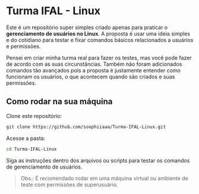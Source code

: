 # Turma IFAL - Linux

Este é um repositório super simples criado apenas para praticar o **gerenciamento de usuários no Linux**. A proposta é usar uma ideia simples e do cotidiano para testar e fixar comandos básicos relacionados a usuários e permissões.

Pensei em criar minha turma real para fazer os testes, mas você pode fazer de acordo com as suas circunstâncias. Também não foram adicionados comandos tão avançados pois a proposta é justamente entender como funcionam os usuários, o que acontecem quando são criados e suas permissões. 

## Como rodar na sua máquina

Clone este repositório:

```bash
git clone https://github.com/soophiiaaa/Turma-IFAL-Linux.git
````

Acesse a pasta:

```bash
cd Turma-IFAL-Linux
```

Siga as instruções dentro dos arquivos ou scripts para testar os comandos de gerenciamento de usuários.

> Obs.: É recomendado rodar em uma máquina virtual ou ambiente de teste com permissões de superusuário.
